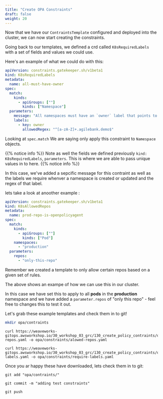 ```yaml
---
title: "Create OPA Constraints"
draft: false
weight: 20
---
```


Now that we have our `ContraintsTemplate` configured and deployed into the cluster, we can now start creating the constraints.

Going back to our templates, we defined a crd called `K8sRequiredLabels` with a set of fields and values we could use.

Here's an example of what we could do with this:

```yaml
apiVersion: constraints.gatekeeper.sh/v1beta1
kind: K8sRequiredLabels
metadata:
  name: all-must-have-owner
spec:
  match:
    kinds:
      - apiGroups: [""]
        kinds: ["Namespace"]
  parameters:
    message: "All namespaces must have an `owner` label that points to your company username"
    labels:
      - key: owner
        allowedRegex: "^[a-zA-Z]+.agilebank.demo$"
```

Looking at `spec.match` We are saying only apply this constraint to `Namespace` objects.

{{% notice info %}}
Note as well the fields we defined previously `kind: K8sRequiredLabels`, `parameters`. This is where we are able to pass unique values in to here.
{{% notice info %}}

In this case, we've added a sepcific message for this contraint as well as the labels we require whenver a namespace is created or updated and the regex of that label.


lets take a look at anoother example :

```yaml
apiVersion: constraints.gatekeeper.sh/v1beta1
kind: K8sAllowedRepos
metadata:
  name: prod-repo-is-openpolicyagent
spec:
  match:
    kinds:
      - apiGroups: [""]
        kinds: ["Pod"]
    namespaces:
      - "production"
  parameters:
    repos:
      - "only-this-repo"
```

Remember we created a template to only allow certain repos based on a given set of rules.

The above shows an exampe of how we can use this in our cluster.

In this case we have set this to apply to all **pods** in the **production** namespace and we have added a `parameter.repos` of "only this repo" - feel free to changes this to test it out.

Let's grab these example templates and check them in to git!


```bash
mkdir opa/contraints
```

```
curl https://weaveworks-gitops.awsworkshop.io/30_workshop_03_grc/130_create_policy_contraints/deploy.files/alowed-repos.yaml -o opa/constraints/alowed-repos.yaml
```
```
curl https://weaveworks-gitops.awsworkshop.io/30_workshop_03_grc/130_create_policy_contraints/deploy.files/require-labels.yaml -o opa/constraints/require-labels.yaml
```
Once you ar happy these have downloaded, lets check them in to git:

```
git add "opa/contraints/"
```
```
git commit -m "adding test constraints"
```
```
git push
```




